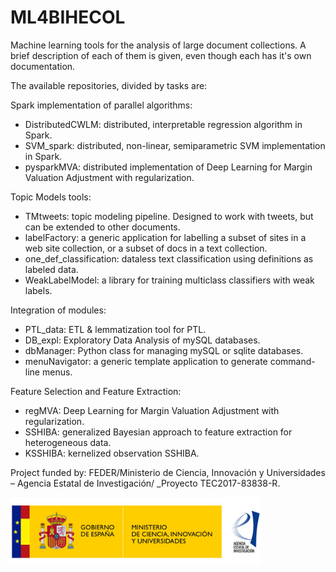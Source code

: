 # ML4BIHECOL

Machine learning tools for the analysis of large document collections. A brief description of each of them is given, even though each has it's own documentation.

The available repositories, divided by tasks are:

Spark implementation of parallel algorithms:
- DistributedCWLM: distributed, interpretable regression algorithm in Spark.
- SVM_spark: distributed, non-linear, semiparametric SVM implementation in Spark.
- pysparkMVA: distributed implementation of Deep Learning for Margin Valuation Adjustment with regularization.

Topic Models tools:
- TMtweets: topic modeling pipeline. Designed to work with tweets, but can be extended to other documents.
- labelFactory: a generic application for labelling a subset of sites in a web site collection, or a subset of docs in a text collection.
- one_def_classification: dataless text classification using definitions as labeled data.
- WeakLabelModel: a library for training multiclass classifiers with weak labels.

Integration of modules:
- PTL_data: ETL & lemmatization tool for PTL.
- DB_expl: Exploratory Data Analysis of mySQL databases.
- dbManager: Python class for managing mySQL or sqlite databases.
- menuNavigator: a generic template application to generate command-line menus.

Feature Selection and Feature Extraction: 
- regMVA: Deep Learning for Margin Valuation Adjustment with regularization.
- SSHIBA: generalized Bayesian approach to feature extraction for heterogeneous data.
- KSSHIBA: kernelized observation SSHIBA.

Project funded by: FEDER/Ministerio de Ciencia, Innovación y Universidades – Agencia Estatal de Investigación/ _Proyecto TEC2017-83838-R.

<img src="https://github.com/ML4DS/ML4BIHECOL/blob/main/figs/logos_ciencia.jpg" width="400">






